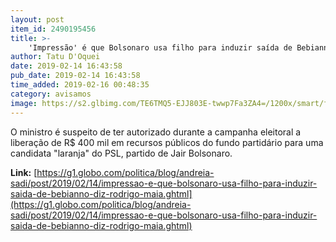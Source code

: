 ```yaml
---
layout: post
item_id: 2490195456
title: >-
    'Impressão' é que Bolsonaro usa filho para induzir saída de Bebianno, diz Rodrigo Maia
author: Tatu D'Oquei
date: 2019-02-14 16:43:58
pub_date: 2019-02-14 16:43:58
time_added: 2019-02-16 00:48:35
category: avisamos
image: https://s2.glbimg.com/TE6TMQ5-EJJ803E-twwp7Fa3ZA4=/1200x/smart/filters:cover():strip_icc()/s02.video.glbimg.com/x720/7382093.jpg
---
```


O ministro é suspeito de ter autorizado durante a campanha eleitoral a liberação de R$ 400 mil em recursos públicos do fundo partidário para uma candidata "laranja" do PSL, partido de Jair Bolsonaro.

**Link:** [https://g1.globo.com/politica/blog/andreia-sadi/post/2019/02/14/impressao-e-que-bolsonaro-usa-filho-para-induzir-saida-de-bebianno-diz-rodrigo-maia.ghtml](https://g1.globo.com/politica/blog/andreia-sadi/post/2019/02/14/impressao-e-que-bolsonaro-usa-filho-para-induzir-saida-de-bebianno-diz-rodrigo-maia.ghtml)

